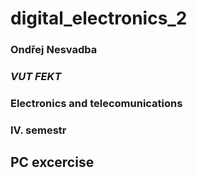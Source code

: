 # digital_electronics_2

### Ondřej Nesvadba
### _VUT FEKT_
### __Electronics and telecomunications__
### IV. semestr
###
## PC excercise
